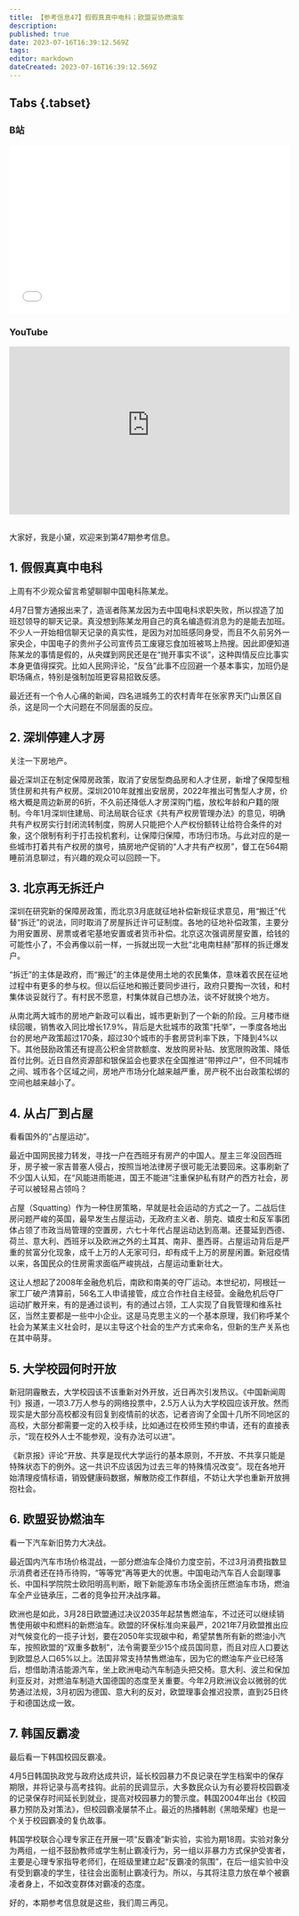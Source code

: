```yaml
---
title: 【参考信息47】假假真真中电科；欧盟妥协燃油车
description: 
published: true
date: 2023-07-16T16:39:12.569Z
tags: 
editor: markdown
dateCreated: 2023-07-16T16:39:12.569Z
---
```


## Tabs {.tabset}
### B站
<div style="position: relative; padding: 30% 45%;">
<iframe style="position: absolute; width: 100%; height: 100%; left: 0; top: 0;" src="//player.bilibili.com/player.html?&bvid=BV1qa4y1T7CX&page=1&as_wide=1&high_quality=1&danmaku=1&autoplay=0" scrolling="no" border="0" frameborder="no" framespacing="0" allowfullscreen="true"></iframe>
</div>

### YouTube
<div style="position: relative; padding: 30% 45%;">
<iframe style="position: absolute; top: 0; left: 0; width: 100%; height: 100%;" src="https://www.youtube-nocookie.com/embed/YouTubeVID" title="YouTube video player" frameborder="0" allow="accelerometer; autoplay; clipboard-write; encrypted-media; gyroscope; picture-in-picture" allowfullscreen></iframe>
</div>

## 

大家好，我是小黛，欢迎来到第47期参考信息。

## 1. 假假真真中电科

上周有不少观众留言希望聊聊中国电科陈某龙。

4月7日警方通报出来了，造谣者陈某龙因为去中国电科求职失败，所以捏造了加班怼领导的聊天记录。真没想到陈某龙用自己的真名编造假消息为的是能去加班。不少人一开始相信聊天记录的真实性，是因为对加班感同身受，而且不久前另外一家央企，中国电子的贵州子公司宣传员工废寝忘食加班被骂上热搜。因此即便知道陈某龙的事情是假的，从央媒到网民还是在“抛开事实不谈”，这种舆情反应比事实本身更值得探究。比如人民网评论，“反刍”此事不应回避一个基本事实，加班仍是职场痛点，特别是强制加班更容易招致反感。

最近还有一个令人心痛的新闻，四名进城务工的农村青年在张家界天门山景区自杀，这是同一个大问题在不同层面的反应。

## 2. 深圳停建人才房

关注一下房地产。

最近深圳正在制定保障房政策，取消了安居型商品房和人才住房，新增了保障型租赁住房和共有产权房。深圳2010年就推出安居房，2022年推出可售型人才房，价格大概是周边新房的6折，不久前还降低人才房深购门槛，放松年龄和户籍的限制。今年1月深圳住建局、司法局联合征求《共有产权房管理办法》的意见，明确共有产权房实行封闭流转制度，购房人只能把个人产权份额转让给符合条件的对象，这个限制有利于打击投机套利，让保障归保障，市场归市场。与此对应的是一些城市打着共有产权房的旗号，搞房地产促销的“人才共有产权房”，督工在564期睡前消息聊过，有兴趣的观众可以回顾一下。

## 3. 北京再无拆迁户

深圳在研究新的保障房政策，而北京3月底就征地补偿新规征求意见，用“搬迁”代替“拆迁”的说法，同时取消了房屋拆迁许可证制度。各地的征地补偿政策，主要分为用安置房、房票或者宅基地安置或者货币补偿。北京这次强调房屋安置，给钱的可能性小了，不会再像以前一样，一拆就出现一大批“北电南柱赫”那样的拆迁爆发户。

“拆迁”的主体是政府，而“搬迁”的主体是使用土地的农民集体，意味着农民在征地过程中有更多的参与权。但以后征地和搬迁要同步进行，政府只要掏一次钱，和村集体谈妥就行了。有村民不愿意，村集体就自己想办法，谈不好就换个地方。

从南北两大城市的房地产新政可以看出，城市更新到了一个新的阶段。三月楼市继续回暖，销售收入同比增长17.9%，背后是大批城市的政策“托举”，一季度各地出台的房地产政策超过170条，超过30个城市的手套房贷利率下跌，下降到4%以下。其他鼓励政策还有提高公积金贷款额度、发放购房补贴、放宽限购政策、降低首付比例。近日自然资源部和银保监会也要求在全国推进“带押过户”，但不同城市之间、城市各个区域之间，房地产市场分化越来越严重，房产税不出台政策松绑的空间也越来越小了。

## 4. 从占厂到占屋

看看国外的“占屋运动”。

最近中国网民接力转发，寻找一户在西班牙有房产的中国人。屋主三年没回西班牙，房子被一家吉普塞人侵占，按照当地法律房子很可能无法要回来。这事刷新了不少国人认知，在“风能进雨能进，国王不能进”注重保护私有财产的西方社会，房子可以被轻易占领吗？

占屋（Squatting）作为一种住房策略，早就是社会运动的方式之一了。二战后住房问题严峻的英国，最早发生占屋运动，无政府主义者、朋克、嬉皮士和反军事团体占领了市政当局管理的空置房，六七十年代占屋运动达到高潮。还蔓延到西德、荷兰、意大利、西班牙以及欧洲之外的土耳其、南非、墨西哥。占屋运动背后是严重的贫富分化现象，成千上万的人无家可归，却有成千上万的房屋闲置。新冠疫情以来，各国民众的住房需求面临严峻挑战，占屋运动重新壮大。

这让人想起了2008年金融危机后，南欧和南美的夺厂运动。本世纪初，阿根廷一家工厂破产清算前，56名工人申请接管，成立合作社自主经营。金融危机后夺厂运动扩散开来，有的是通过谈判，有的通过占领，工人实现了自我管理和维系社区，当然主要都是一些中小企业。这是马克思主义的一个基本原理，我们称呼某个社会为某某主义社会时，是以主导这个社会的生产方式来命名，但新的生产关系也在其中萌芽。

## 5. 大学校园何时开放

新冠阴霾散去，大学校园该不该重新对外开放，近日再次引发热议。《中国新闻周刊》报道，一项3.7万人参与的网络投票中，2.5万人认为大学校园应该开放。然而现实是大部分高校都没有回复到疫情前的状态，记者咨询了全国十几所不同地区的高校，大部分都需要一定的入校手续，比如通过在校师生预约申请，还有的直接表示，“现在校外人士不能参观，没有办法可以进”。

《新京报》评论“开放、共享是现代大学运行的基本原则，不开放、不共享只能是特殊状态下的例外。这一共识不应该因为过去三年的特殊情况改变”。现在各地开始清理疫情标语，销毁健康码数据，解散防疫工作群组，不妨让大学也重新开放拥抱社会。

## 6. 欧盟妥协燃油车

看一下汽车新旧势力大决战。

最近国内汽车市场价格混战，一部分燃油车企降价力度空前，不过3月消费指数显示消费者还在持币待购，“等等党”再等更大的优惠。中国电动汽车百人会副理事长、中国科学院院士欧阳明高判断，眼下新能源车市场全面挤压燃油车市场，燃油车全产业链承压，二者的竞争拉开决战序幕。

欧洲也是如此，3月28日欧盟通过决议2035年起禁售燃油车，不过还可以继续销售使用碳中和燃料的新燃油车。欧盟的环保标准向来最严，2021年7月欧盟推出应对气候变化的一揽子计划，要在2050年实现碳中和，希望禁售所有新的燃油小汽车，按照欧盟的“双重多数制”，法令需要至少15个成员国同意，而且对应人口要达到欧盟总人口65%以上。法国非常支持禁售燃油车，因为它的燃油车产业已经落后，想借助清洁能源汽车，坐上欧洲电动汽车制造头把交椅。意大利、波兰和保加利亚反对，对燃油车制造大国德国的态度至关重要。今年2月欧洲议会以微弱的优势通过法规，3月初因为德国、意大利的反对，欧盟理事会推迟投票，直到25日终于和德国达成一致。

## 7. 韩国反霸凌

最后看一下韩国校园反霸凌。

4月5日韩国执政党与政府达成共识，延长校园暴力不良记录在学生档案中的保存期限，并将记录与高考挂钩。此前的民调显示，大多数民众认为有必要将校园霸凌的记录保存时间延长到就业，提高对校园暴力的警示度。韩国2004年出台《校园暴力预防及对策法》，但校园霸凌屡禁不止。最近的热播韩剧《黑暗荣耀》也是一个关于校园霸凌的复仇故事。

韩国学校联合心理专家正在开展一项“反霸凌”新实验，实验为期18周。实验对象分为两组，一组不鼓励教师或学生制止霸凌行为，另一组以非暴力方式保护受害者，主要是心理专家指导老师们，在班级里建立起“反霸凌的氛围”，在后一组实验中没有受到霸凌的学生，往往会出面制止霸凌行为。所以，与其将注意力放在单个被霸凌者身上，不如改变群体对霸凌的态度。

好的，本期参考信息就是这些，我们周三再见。

